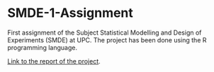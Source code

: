 # SMDE-1-Assignment
First assignment of the Subject Statistical Modelling and Design of Experiments (SMDE) at UPC.
The project has been done using the R programming language.

[Link to the report of the project](https://github.com/oriolmartinezac/SMDE-1-Assignment/blob/main/Report/SMDE_1-Assignment_report.pdf).

